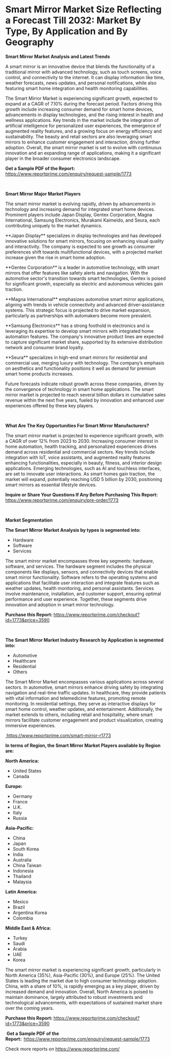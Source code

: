 <p><h1>Smart Mirror Market Size Reflecting a Forecast Till 2032: Market By Type, By Application and By Geography</h1></p><p><strong>Smart Mirror Market Analysis and Latest Trends</strong></p>
<p><p>A smart mirror is an innovative device that blends the functionality of a traditional mirror with advanced technology, such as touch screens, voice control, and connectivity to the internet. It can display information like time, weather forecasts, news updates, and personal notifications, while also featuring smart home integration and health monitoring capabilities. </p><p>The Smart Mirror Market is experiencing significant growth, expected to expand at a CAGR of 7.10% during the forecast period. Factors driving this growth include increasing consumer demand for smart home devices, advancements in display technologies, and the rising interest in health and wellness applications. Key trends in the market include the integration of artificial intelligence for personalized user experiences, the emergence of augmented reality features, and a growing focus on energy efficiency and sustainability. The beauty and retail sectors are also leveraging smart mirrors to enhance customer engagement and interaction, driving further adoption. Overall, the smart mirror market is set to evolve with continuous innovation and an expanding range of applications, making it a significant player in the broader consumer electronics landscape.</p></p>
<p><strong>Get a Sample PDF of the Report:&nbsp;</strong> <a href="https://www.reportprime.com/enquiry/request-sample/1773?utm_campaign=1087&utm_medium=2&utm_source=Github&utm_content=ia&utm_term=28022025&utm_id=smart-mirror">https://www.reportprime.com/enquiry/request-sample/1773</a></p>
<p>&nbsp;</p>
<p><strong>Smart Mirror Major Market Players</strong></p>
<p><p>The smart mirror market is evolving rapidly, driven by advancements in technology and increasing demand for integrated smart home devices. Prominent players include Japan Display, Gentex Corporation, Magna International, Samsung Electronics, Murakami Kaimeido, and Seura, each contributing uniquely to the market dynamics.</p><p>**Japan Display** specializes in display technologies and has developed innovative solutions for smart mirrors, focusing on enhancing visual quality and interactivity. The company is expected to see growth as consumer preferences shift towards multifunctional devices, with a projected market increase given the rise in smart home adoption.</p><p>**Gentex Corporation** is a leader in automotive technology, with smart mirrors that offer features like safety alerts and navigation. With the automotive sector's transition towards smart technologies, Gentex is poised for significant growth, especially as electric and autonomous vehicles gain traction.</p><p>**Magna International** emphasizes automotive smart mirror applications, aligning with trends in vehicle connectivity and advanced driver-assistance systems. This strategic focus is projected to drive market expansion, particularly as partnerships with automakers become more prevalent.</p><p>**Samsung Electronics** has a strong foothold in electronics and is leveraging its expertise to develop smart mirrors with integrated home automation features. The company's innovative product lines are expected to capture significant market share, supported by its extensive distribution network and consumer brand loyalty.</p><p>**Seura** specializes in high-end smart mirrors for residential and commercial use, merging luxury with technology. The company’s emphasis on aesthetics and functionality positions it well as demand for premium smart home products increases.</p><p>Future forecasts indicate robust growth across these companies, driven by the convergence of technology in smart home applications. The smart mirror market is projected to reach several billion dollars in cumulative sales revenue within the next five years, fueled by innovation and enhanced user experiences offered by these key players.</p></p>
<p>&nbsp;</p>
<p><strong>What Are The Key Opportunities For Smart Mirror Manufacturers?</strong></p>
<p><p>The smart mirror market is projected to experience significant growth, with a CAGR of over 12% from 2023 to 2030. Increasing consumer interest in home automation, health tracking, and personalized experiences drives demand across residential and commercial sectors. Key trends include integration with IoT, voice assistants, and augmented reality features enhancing functionalities, especially in beauty, fitness, and interior design applications. Emerging technologies, such as AI and touchless interfaces, are set to innovate user interactions. As smart homes gain traction, the market will expand, potentially reaching USD 5 billion by 2030, positioning smart mirrors as essential lifestyle devices.</p></p>
<p><strong>Inquire or Share Your Questions If Any Before Purchasing This Report:</strong> <a href="https://www.reportprime.com/enquiry/pre-order/1773?utm_campaign=1087&utm_medium=2&utm_source=Github&utm_content=ia&utm_term=28022025&utm_id=smart-mirror">https://www.reportprime.com/enquiry/pre-order/1773</a></p>
<p>&nbsp;</p>
<p><strong>Market Segmentation</strong></p>
<p><strong>The Smart Mirror Market Analysis by types is segmented into:</strong></p>
<p><ul><li>Hardware</li><li>Software</li><li>Services</li></ul></p>
<p><p>The smart mirror market encompasses three key segments: hardware, software, and services. The hardware segment includes the physical components like displays, sensors, and connectivity devices that enable smart mirror functionality. Software refers to the operating systems and applications that facilitate user interaction and integrate features such as weather updates, health monitoring, and personal assistants. Services involve maintenance, installation, and customer support, ensuring optimal performance and user experience. Together, these segments drive innovation and adoption in smart mirror technology.</p></p>
<p><strong>Purchase this Report:&nbsp;</strong><a href="https://www.reportprime.com/checkout?id=1773&price=3590&utm_campaign=1087&utm_medium=2&utm_source=Github&utm_content=ia&utm_term=28022025&utm_id=smart-mirror">https://www.reportprime.com/checkout?id=1773&price=3590</a></p>
<p>&nbsp;</p>
<p><strong>The Smart Mirror Market Industry Research by Application is segmented into:</strong></p>
<p><ul><li>Automotive</li><li>Healthcare</li><li>Residential</li><li>Others</li></ul></p>
<p><p>The Smart Mirror Market encompasses various applications across several sectors. In automotive, smart mirrors enhance driving safety by integrating navigation and real-time traffic updates. In healthcare, they provide patients with vital information and telemedicine features, promoting remote monitoring. In residential settings, they serve as interactive displays for smart home control, weather updates, and entertainment. Additionally, the market extends to others, including retail and hospitality, where smart mirrors facilitate customer engagement and product visualization, creating immersive experiences.</p></p>
<p><a href="https://www.reportprime.com/smart-mirror-r1773?utm_campaign=1087&utm_medium=2&utm_source=Github&utm_content=ia&utm_term=28022025&utm_id=smart-mirror">&nbsp;https://www.reportprime.com/smart-mirror-r1773</a></p>
<p><strong>In terms of Region, the Smart Mirror Market Players available by Region are:</strong></p>
<p>
    <p> <strong> North America: </strong>
        <ul>
            <li>United States</li>
            <li>Canada</li>
        </ul>
        </p> 
    <p> <strong> Europe: </strong>
        <ul>
            <li>Germany</li>
            <li>France</li>
            <li>U.K.</li>
            <li>Italy</li>
            <li>Russia</li>
        </ul>
        </p> 
    <p> <strong> Asia-Pacific: </strong>
        <ul>
            <li>China</li>
            <li>Japan</li>
            <li>South Korea</li>
            <li>India</li>
            <li>Australia</li>
            <li>China Taiwan</li>
            <li>Indonesia</li>
            <li>Thailand</li>
            <li>Malaysia</li>
        </ul>
        </p> 
    <p> <strong> Latin America: </strong>
        <ul>
            <li>Mexico</li>
            <li>Brazil</li>
            <li>Argentina Korea</li>
            <li>Colombia</li>
        </ul>
        </p> 
    <p> <strong> Middle East & Africa: </strong>
        <ul>
            <li>Turkey</li>
            <li>Saudi</li>
            <li>Arabia</li>
            <li>UAE</li>
            <li>Korea</li>
        </ul>
    </p>
    </p>
<p><p>The smart mirror market is experiencing significant growth, particularly in North America (35%), Asia-Pacific (30%), and Europe (25%). The United States is leading the market due to high consumer technology adoption. China, with a share of 10%, is rapidly emerging as a key player, driven by increased demand and innovation. Overall, North America is poised to maintain dominance, largely attributed to robust investments and technological advancements, with expectations of sustained market share over the coming years.</p></p>
<p><strong>Purchase this Report: </strong><a href="https://www.reportprime.com/checkout?id=1773&price=3590&utm_campaign=1087&utm_medium=2&utm_source=Github&utm_content=ia&utm_term=28022025&utm_id=smart-mirror">https://www.reportprime.com/checkout?id=1773&price=3590</a></p>
<p>&nbsp;<strong>Get a Sample PDF of the Report:&nbsp;&nbsp;</strong><a href="https://www.reportprime.com/enquiry/request-sample/1773?utm_campaign=1087&utm_medium=2&utm_source=Github&utm_content=ia&utm_term=28022025&utm_id=smart-mirror">https://www.reportprime.com/enquiry/request-sample/1773</a></p>
<p><strong></strong></p>
<p>Check more reports on <a href="https://www.reportprime.com/?utm_campaign=1087&utm_medium=2&utm_source=Github&utm_content=ia&utm_term=28022025&utm_id=smart-mirror">https://www.reportprime.com/</a></p>